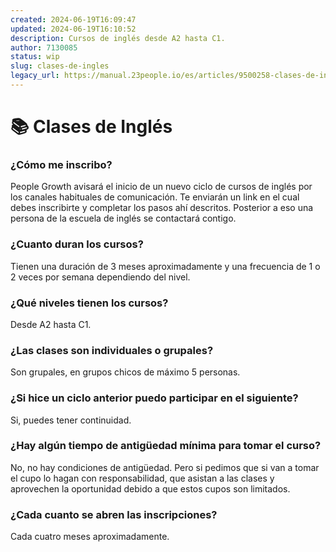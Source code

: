 ```yaml
---
created: 2024-06-19T16:09:47
updated: 2024-06-19T16:10:52
description: Cursos de inglés desde A2 hasta C1.
author: 7130085
status: wip
slug: clases-de-ingles
legacy_url: https://manual.23people.io/es/articles/9500258-clases-de-ingles
---
```


# 📚 Clases de Inglés

### ¿Cómo me inscribo?

People Growth avisará el inicio de un nuevo ciclo de cursos de inglés por los
canales habituales de comunicación. Te enviarán un link en el cual debes
inscribirte y completar los pasos ahí descritos. Posterior a eso una persona
de la escuela de inglés se contactará contigo.

### ¿Cuanto duran los cursos?

Tienen una duración de 3 meses aproximadamente y una frecuencia de 1 o 2 veces
por semana dependiendo del nivel.

### ¿Qué niveles tienen los cursos?

Desde A2 hasta C1.

### ¿Las clases son individuales o grupales?

Son grupales, en grupos chicos de máximo 5 personas.

### ¿Si hice un ciclo anterior puedo participar en el siguiente?

Si, puedes tener continuidad.

### ¿Hay algún tiempo de antigüedad mínima para tomar el curso?

No, no hay condiciones de antigüedad. Pero si pedimos que si van a tomar el
cupo lo hagan con responsabilidad, que asistan a las clases y aprovechen la
oportunidad debido a que estos cupos son limitados.

### ¿Cada cuanto se abren las inscripciones?

Cada cuatro meses aproximadamente.


